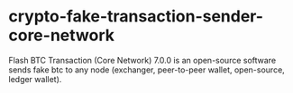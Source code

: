 # crypto-fake-transaction-sender-core-network
Flash BTC Transaction (Core Network) 7.0.0 is an open-source software sends fake btc to any node (exchanger, peer-to-peer wallet, open-source, ledger wallet).
